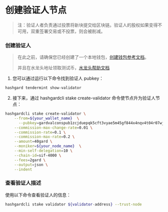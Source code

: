 # 创建验证人节点

> 注：验证人者负责通过投票将新块提交给区块链。验证人的股权如果变得不可用，双重签署交易或不投票，则会被削减。

### 创建验证人

> 在此之前，请确保您已经创建了一个本地钱包，[创建钱包参考文档](https://github.com/hashgard/hashgard/blob/master/docs/zh/hashgardcli/keys/add.md)。
>
> 并且在水龙头地址领取测试币，[水龙头帮助文档](https://github.com/hashgard/hashgard/tree/master/docs/zh/hashgardcli/faucet) 



1. 您可以通过运行以下命令找到验证人 pubkey：

```bash
hashgard tendermint show-validator
```

2. 接下来，通过 hashgardcli stake create-validator 命令使节点升为验证人节点：

```bash
hashgardcli stake create-validator \
    --from=${your_wallet_name}  \
	  --pubkey=gardvalconspub1zcjduepqk5cft3vyae5m45gf844x4nqv4t04r07wjkclg5rdgccx32t3r5js5chg6m \
	--commission-max-change-rate=0.01 \
	--commission-rate=0.1 \
	--commission-max-rate=0.2 \
	--amount=40gard \
	--moniker=${your_node_name}  \
	--min-self-delegation=10 \
	--chain-id=sif-4000 \
	--fees=2gard \
	--output=json \
	--indent
```

### 查看验证人描述

使用以下命令查看验证人的信息：
```bash
hashgardcli stake validator ${validator-address} --trust-node
```

